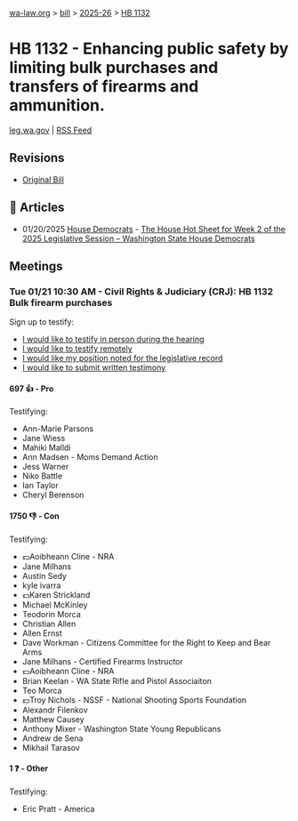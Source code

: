 [wa-law.org](/) > [bill](/bill/) > [2025-26](/bill/2025-26/) > [HB 1132](/bill/2025-26/hb/1132/)

# HB 1132 - Enhancing public safety by limiting bulk purchases and transfers of firearms and ammunition.
[leg.wa.gov](https://app.leg.wa.gov/billsummary?BillNumber=1132&Year=2025&Initiative=false) | [RSS Feed](./rss.xml)

## Revisions
* [Original Bill](1/)

## 📰 Articles
* 01/20/2025 [House Democrats](/org/house_democrats/) - [The House Hot Sheet for Week 2 of the 2025 Legislative Session – Washington State House Democrats](https://housedemocrats.wa.gov/blog/2025/01/20/the-house-hot-sheet-for-week-2-of-the-2025-legislative-session/#:~:text=HB%201132)

## Meetings
### Tue 01/21 10:30 AM - Civil Rights & Judiciary (CRJ): HB 1132 Bulk firearm purchases
Sign up to testify:
* [I would like to testify in person during the hearing](https://app.leg.wa.gov/csi/Testifier/Add?chamber=House&mId=32496&aId=161611&caId=24829&tId=1)
* [I would like to testify remotely](https://app.leg.wa.gov/csi/Testifier/Add?chamber=House&mId=32496&aId=161611&caId=24829&tId=2)
* [I would like my position noted for the legislative record](https://app.leg.wa.gov/csi/Testifier/Add?chamber=House&mId=32496&aId=161611&caId=24829&tId=3)
* [I would like to submit written testimony](https://app.leg.wa.gov/csi/Testifier/Add?chamber=House&mId=32496&aId=161611&caId=24829&tId=4)

#### 697 👍 - Pro
Testifying:
* Ann-Marie Parsons
* Jane Wiess
* Mahiki Malldi
* Ann Madsen - Moms Demand Action
* Jess Warner
* Niko Battle
* Ian Taylor
* Cheryl Berenson

#### 1750 👎 - Con
Testifying:
* 💵Aoibheann Cline - NRA
* Jane Milhans
* Austin Sedy
* kyle ivarra
* 💵Karen Strickland
* Michael McKinley
* Teodorin Morca
* Christian Allen
* Allen Ernst
* Dave Workman - Citizens Committee for the Right to Keep and Bear Arms
* Jane Milhans - Certified Firearms Instructor
* 💵Aoibheann Cline - NRA
* Brian Keelan - WA State Rifle and Pistol Associaiton
* Teo Morca
* 💵Troy Nichols - NSSF - National Shooting Sports Foundation
* Alexandr Filenkov
* Matthew Causey
* Anthony Mixer - Washington State Young Republicans
* Andrew de Sena
* Mikhail Tarasov

#### 1 ❓ - Other
Testifying:
* Eric Pratt - America
